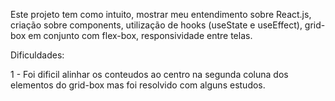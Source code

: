 Este projeto tem como intuito, mostrar meu entendimento sobre React.js, criação sobre components, utilização de hooks (useState e useEffect), grid-box em conjunto com flex-box, responsividade entre telas. 

Dificuldades:

1 - Foi dificil alinhar os conteudos ao centro na segunda coluna dos elementos do grid-box mas foi resolvido com alguns estudos.
